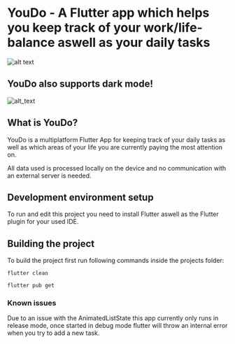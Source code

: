 # YouDo - A Flutter app which helps you keep track of your work/life-balance aswell as your daily tasks
![alt text](https://i.imgur.com/XlHKggB.png)

## YouDo also supports dark mode!
![alt_text](https://i.imgur.com/DnCrOHf.png)

## What is YouDo?

YouDo is a multiplatform Flutter App for keeping track of your daily tasks as well as which areas of your life you are currently paying the most attention on.

All data used is processed locally on the device and no communication with an external server is needed.

## Development environment setup

To run and edit this project you need to install Flutter aswell as the Flutter plugin for your used IDE.

## Building the project

To build the project first run following commands inside the projects folder:

```
flutter clean
```

```
flutter pub get
```

### Known issues

Due to an issue with the AnimatedListState this app currently only runs in release mode, once started in debug mode flutter will throw an internal error when you try to add a new task.
